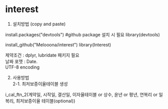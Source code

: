 # interest


1. 설치방법 (copy and paste)

install.packages("devtools") #github package 설치 시 필요
library(devtools)
 
install_github("Melooona/interest") 
library(Interest)
  
제약조건 :  dplyr, lubridate 패키지 필요  
날짜 포맷 : Date.  
UTF-8 encoding  


2. 사용방법  
2-1. 최저보증이율테이블 생성




i_cal_ftn_2(계약일, 시작일, 결산일, 이자율테이블 or 상수, 윤년 or 평년, 연복리 or 일복리, 최저보증이율 테이블(optional))



